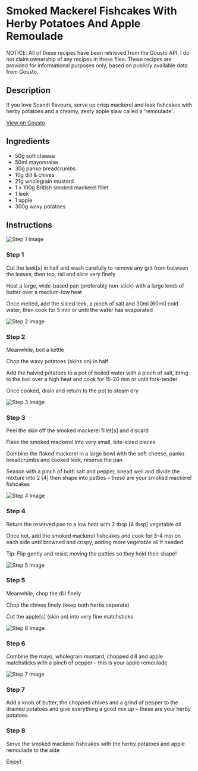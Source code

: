 # Smoked Mackerel Fishcakes With Herby Potatoes And Apple Remoulade

NOTICE: All of these recipes have been retrieved from the Gousto API. I do not claim ownership of any recipes in these files. These recipes are provided for informational purposes only, based on publicly available data from Gousto.

## Description

If you love Scandi flavours, serve up crisp mackerel and leek fishcakes with herby potatoes and a creamy, zesty apple slaw called a 'remoulade'. 

[View on Gousto](https://www.gousto.co.uk/recipes/cookbook/smoked-mackerel-fishcakes-apple-remoulade)

## Ingredients

- 50g soft cheese
- 50ml mayonnaise
- 30g panko breadcrumbs
- 10g dill & chives
- 21g wholegrain mustard 	
- 1 x 100g British smoked mackerel fillet
- 1 leek
- 1 apple
- 300g waxy potatoes

## Instructions

![Step 1 Image](https://production-media.gousto.co.uk/cms/recipe-step-image/1765.-step-1-x200.jpg)

### Step 1

Cut the leek<span class="text-danger">[s]</span> in half and wash carefully to remove any grit from between the leaves, then top, tail and slice very finely

Heat a large, wide-based pan (preferably non-stick) with a large knob of butter over a medium-low heat

Once melted, add the sliced leek, a pinch of salt and 30ml<span class="text-danger"> [60ml]</span> cold water, then cook for 5 min or until the water has evaporated

![Step 2 Image](https://production-media.gousto.co.uk/cms/recipe-step-image/1765.-step-2-x200.jpg)

### Step 2

Meanwhile, boil a kettle

Chop the waxy potatoes (skins on) in half

Add the halved potatoes to a pot of boiled water with a pinch of salt, bring to the boil over a high heat and cook for 15-20 min or until fork-tender

Once cooked, drain and return to the pot to steam dry

![Step 3 Image](https://production-media.gousto.co.uk/cms/recipe-step-image/1765.-step-3-x200.jpg)

### Step 3

Peel the skin off the smoked mackerel fillet<span class="text-danger">[s]</span> and discard

Flake the smoked mackerel into very small, bite-sized pieces

Combine the flaked mackerel in a large bowl with the soft cheese, panko breadcrumbs and cooked leek, reserve the pan

Season with a pinch of both salt and pepper, knead well and divide the mixture into 2 <span class="text-danger">[4] </span>then shape into patties – these are your smoked mackerel fishcakes

![Step 4 Image](https://production-media.gousto.co.uk/cms/recipe-step-image/1765.-step-4-x200.jpg)

### Step 4

Return the reserved pan to a low heat with 2 tbsp <span class="text-danger">[4 tbsp]</span> vegetable oil

Once hot, add the smoked mackerel fishcakes and cook for 3-4 min on each side until browned and crispy, adding more vegetable oil if needed

Tip: Flip gently and resist moving the patties so they hold their shape!

![Step 5 Image](https://production-media.gousto.co.uk/cms/recipe-step-image/1765.-step-5-x200.jpg)

### Step 5

Meanwhile, chop the dill finely

Chop the chives finely (keep both herbs separate)

Cut the apple<span class="text-danger">[s]</span> (skin on) into very fine matchsticks

![Step 6 Image](https://production-media.gousto.co.uk/cms/recipe-step-image/1765.-step-6-x200.jpg)

### Step 6

Combine the mayo, wholegrain mustard, chopped dill and apple matchsticks with a pinch of pepper – this is your apple remoulade

![Step 7 Image](https://production-media.gousto.co.uk/cms/recipe-step-image/1765.-step-7-x200.jpg)

### Step 7

Add a knob of butter, the chopped chives and a grind of pepper to the drained potatoes and give everything a good mix up – these are your herby potatoes

### Step 8

Serve the smoked mackerel fishcakes with the herby potatoes and apple remoulade to the side

Enjoy!

